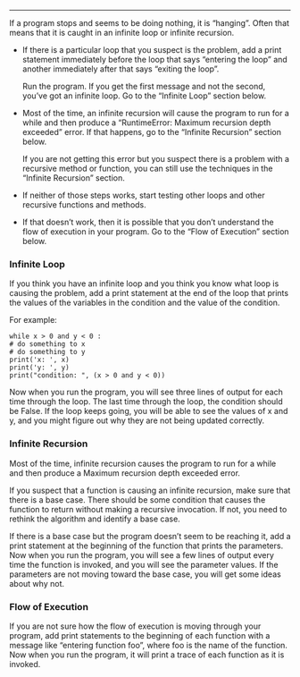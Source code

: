 --------------
If a program stops and seems to be doing nothing, it is “hanging”. Often that means that it is caught in an infinite loop or infinite recursion.
- If there is a particular loop that you suspect is the problem, add a print statement immediately before the loop that says “entering the loop” and another immediately after that says “exiting the loop”.

   Run the program. If you get the first message and not the second, you’ve got an infinite loop. Go to the “Infinite Loop” section below.

- Most of the time, an infinite recursion will cause the program to run for a while and then produce a “RuntimeError: Maximum recursion depth exceeded” error. If that happens, go to the “Infinite Recursion” section below.

  If you are not getting this error but you suspect there is a problem with a recursive method or function, you can still use the techniques in the “Infinite Recursion” section.

- If neither of those steps works, start testing other loops and other recursive functions and methods.

- If that doesn’t work, then it is possible that you don’t understand the flow of execution in your program. Go to the “Flow of Execution” section below.

### Infinite Loop
If you think you have an infinite loop and you think you know what loop is causing the problem, add a print statement at the end of the loop that prints the values of the variables in the condition and the value of the condition.

For example:
       
    while x > 0 and y < 0 :
    # do something to x
    # do something to y
    print('x: ', x)
    print('y: ', y)
    print("condition: ", (x > 0 and y < 0))
    
Now when you run the program, you will see three lines of output for each time through the loop. The last time through the loop, the condition should be False. If the loop keeps going, you will be able to see the values of x and y, and you might figure out why they are not being updated correctly.

### Infinite Recursion
Most of the time, infinite recursion causes the program to run for a while and then produce a Maximum recursion depth exceeded error.

If you suspect that a function is causing an infinite recursion, make sure that there is a base case. There should be some condition that causes the function to return without making a recursive invocation. If not, you need to rethink the algorithm and identify a base case.

If there is a base case but the program doesn’t seem to be reaching it, add a print statement at the beginning of the function that prints the parameters. Now when you run the program, you will see a few lines of output every time the function is invoked, and you will see the parameter values. If the parameters are not moving toward the base case, you will get some ideas about why not.

### Flow of Execution
If you are not sure how the flow of execution is moving through your program, add print statements to the beginning of each function with a message like “entering function foo”, where foo is the name of the function. Now when you run the program, it will print a trace of each function as it is invoked.